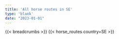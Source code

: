 ```yaml
---
title: 'All horse routes in SE'
type: 'blank'
date: "2023-01-01"
---
```


{{< breadcrumbs >}}
{{< horse_routes country=SE >}}
